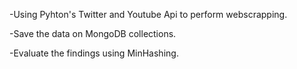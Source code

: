 -Using Pyhton's Twitter and Youtube Api to perform webscrapping.

-Save the data on MongoDB collections.

-Evaluate the findings using MinHashing.

